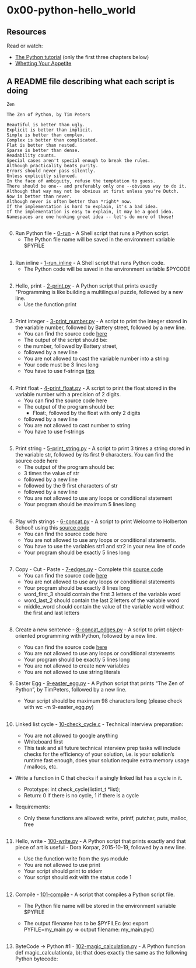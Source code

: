 #  0x00-python-hello_world

## Resources
Read or watch:

 * [The Python tutorial](https://docs.python.org/3/tutorial/index.html) (only the first three chapters below)
 * [Whetting Your Appetite](https://docs.python.org/3/tutorial/appetite.html)

## A README file describing what each script is doing

```
Zen

The Zen of Python, by Tim Peters

Beautiful is better than ugly.
Explicit is better than implicit.
Simple is better than complex.
Complex is better than complicated.
Flat is better than nested.
Sparse is better than dense.
Readability counts.
Special cases aren't special enough to break the rules.
Although practicality beats purity.
Errors should never pass silently.
Unless explicitly silenced.
In the face of ambiguity, refuse the temptation to guess.
There should be one-- and preferably only one --obvious way to do it.
Although that way may not be obvious at first unless you're Dutch.
Now is better than never.
Although never is often better than *right* now.
If the implementation is hard to explain, it's a bad idea.
If the implementation is easy to explain, it may be a good idea.
Namespaces are one honking great idea -- let's do more of those!
```
##
0. Run Python file - [0-run](./0-run) - A Shell script that runs a Python script.
   * The Python file name will be saved in the environment variable $PYFILE
##
1. Run inline - [1-run_inline](./1-run_inline) - A Shell script that runs Python code.
   * The Python code will be saved in the environment variable $PYCODE
##
2. Hello, print - [2-print.py](./2-print.py) - A Python script that prints exactly "Programming is like building a multilingual puzzle, followed by a new line.
   * Use the function print
##
3. Print integer - [3-print_number.py](./3-print_number.py) - A script to print the integer stored in the variable number, followed by Battery street, followed by a new line.
   * You can find the source code [here](https://github.com/alx-tools/0x00.py/blob/master/3-print_number.py)
   * The output of the script should be:
   * the number, followed by Battery street,
   * followed by a new line
   * You are not allowed to cast the variable number into a string
   * Your code must be 3 lines long
   * You have to use f-strings [tips](https://realpython.com/python-f-strings/)
##
4. Print float - [4-print_float.py](./4-print_float.py) - A script to print the float stored in the variable number with a precision of 2 digits.
   * You can find the source code here
    * The output of the program should be:
    	* Float:, followed by the float with only 2 digits
	* followed by a new line
    * You are not allowed to cast number to string
    * You have to use f-strings
##
5. Print string - [5-print_string.py](./5-print_string.py) - A script to print 3 times a string stored in the variable str, followed by its first 9 characters.
You can find the source code here
    * The output of the program should be:
    * 3 times the value of str
    * followed by a new line
    * followed by the 9 first characters of str
    * followed by a new line
    * You are not allowed to use any loops or conditional statement
    * Your program should be maximum 5 lines long
##
6. Play with strings - [6-concat.py](./6-concat.py) - A script to print Welcome to Holberton School! using this [source code](https://github.com/alx-tools/0x00.py/blob/master/6-concat.py)
   * You can find the source code here
   * You are not allowed to use any loops or conditional statements.
   * You have to use the variables str1 and str2 in your new line of code
   * Your program should be exactly 5 lines long
##
7. Copy - Cut - Paste - [7-edges.py](./7-edges.py) - Complete this [source code](https://github.com/alx-tools/0x00.py/blob/master/7-edges.py)
   * You can find the source code [here](./https://github.com/alx-tools/0x00.py/blob/master/6-concat.py)
   * You are not allowed to use any loops or conditional statements 
   * Your program should be exactly 8 lines long
   * word_first_3 should contain the first 3 letters of the variable word
   * word_last_2 should contain the last 2 letters of the variable word
   * middle_word should contain the value of the variable word without the first and last letters
##
8. Create a new sentence - [8-concat_edges.py](./8-concat_edges.py) - A script to print object-oriented programming with Python, followed by a new line.
   * You can find the source code [here](./https://github.com/alx-tools/0x00.py/blob/master/8-concat_edges.py)
   * You are not allowed to use any loops or conditional statements
   * Your program should be exactly 5 lines long
   * You are not allowed to create new variables
   * You are not allowed to use string literals

9. Easter Egg - [9-easter_egg.py](./9-easter_egg.py) - A Python script that prints “The Zen of Python”, by TimPeters, followed by a new line.

   * Your script should be maximum 98 characters long (please check with wc -m 9-easter_egg.py)
##
10. Linked list cycle - [10-check_cycle.c](./10-check_cycle.c) - Technical interview preparation:

    * You are not allowed to google anything
    * Whiteboard first
    * This task and all future technical interview prep tasks will include checks for the efficiency of your solution, i.e. is your solution’s runtime fast enough, does your solution require extra memory usage / mallocs, etc.
* Write a function in C that checks if a singly linked list has a cycle in it.

    * Prototype: int check_cycle(listint_t *list);
    * Return: 0 if there is no cycle, 1 if there is a cycle
* Requirements:
    * Only these functions are allowed: write, printf, putchar, puts, malloc, free
##
11. Hello, write - [100-write.py](./100-write.py) - A Python script that prints exactly and that piece of art is useful - Dora Korpar, 2015-10-19, followed by a new line.

    * Use the function write from the sys module
    * You are not allowed to use print
    * Your script should print to stderr
    * Your script should exit with the status code 1
##
12. Compile - [101-compile](./101-compile) - A script that compiles a Python script file.

    * The Python file name will be stored in the environment variable $PYFILE

    * The output filename has to be $PYFILEc (ex: export PYFILE=my_main.py => output filename: my_main.pyc)
##
13. ByteCode -> Python #1 - [102-magic_calculation.py](./102-magic_calculation.py) - A Python function def magic_calculation(a, b): that does exactly the same as the following Python bytecode:



